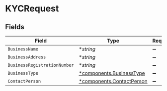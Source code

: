 # KYCRequest


## Fields

| Field                                                                 | Type                                                                  | Required                                                              | Description                                                           |
| --------------------------------------------------------------------- | --------------------------------------------------------------------- | --------------------------------------------------------------------- | --------------------------------------------------------------------- |
| `BusinessName`                                                        | **string*                                                             | :heavy_minus_sign:                                                    | N/A                                                                   |
| `BusinessAddress`                                                     | **string*                                                             | :heavy_minus_sign:                                                    | N/A                                                                   |
| `BusinessRegistrationNumber`                                          | **string*                                                             | :heavy_minus_sign:                                                    | N/A                                                                   |
| `BusinessType`                                                        | [*components.BusinessType](../../models/components/businesstype.md)   | :heavy_minus_sign:                                                    | N/A                                                                   |
| `ContactPerson`                                                       | [*components.ContactPerson](../../models/components/contactperson.md) | :heavy_minus_sign:                                                    | N/A                                                                   |